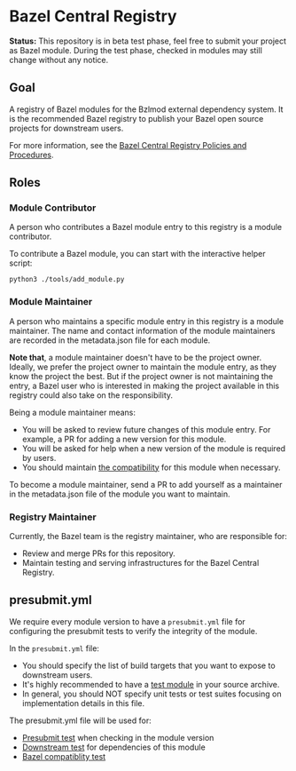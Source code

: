 # Bazel Central Registry

**Status:** This repository is in beta test phase, feel free to submit your project as Bazel module. During the test phase, checked in modules may still change without any notice.

## Goal
A registry of Bazel modules for the Bzlmod external dependency system. It is the recommended Bazel registry to publish your Bazel open source projects for downstream users.

For more information, see the [Bazel Central Registry Policies and Procedures](https://docs.google.com/document/d/1ReuBBp4EHnsuvcpfXM6ITDmP2lrOu8DGlePMUKvDnXM/edit?usp=sharing).

## Roles

### Module Contributor

A person who contributes a Bazel module entry to this registry is a module contributor.

To contribute a Bazel module, you can start with the interactive helper script:
```
python3 ./tools/add_module.py
```

### Module Maintainer

A person who maintains a specific module entry in this registry is a module maintainer. The name and contact information of the module maintainers are recorded in the metadata.json file for each module.

**Note that**, a module maintainer doesn't have to be the project owner. Ideally, we prefer the project owner to maintain the module entry, as they know the project the best. But if the project owner is not maintaining the entry, a Bazel user who is interested in making the project available in this registry could also take on the responsibility.

Being a module maintainer means:

  - You will be asked to review future changes of this module entry. For example, a PR for adding a new version for this module.
  - You will be asked for help when a new version of the module is required by users.
  - You should maintain [the compatibility](https://docs.google.com/document/d/1ReuBBp4EHnsuvcpfXM6ITDmP2lrOu8DGlePMUKvDnXM/edit#heading=h.d7dl8s7vxf63) for this module when necessary.

To become a module maintainer, send a PR to add yourself as a maintainer in the metadata.json file of the module you want to maintain.

### Registry Maintainer

Currently, the Bazel team is the registry maintainer, who are responsible for:

  - Review and merge PRs for this repository.
  - Maintain testing and serving infrastructures for the Bazel Central Registry.

## presubmit.yml

We require every module version to have a `presubmit.yml` file for configuring the presubmit tests to verify the integrity of the module.

In the `presubmit.yml` file:

  - You should specify the list of build targets that you want to expose to downstream users.
  - It's highly recommended to have a [test module](https://github.com/bazelbuild/continuous-integration/issues/1302) in your source archive.
  - In general, you should NOT specify unit tests or test suites focusing on implementation details in this file.

The presubmit.yml file will be used for:

  - [Presubmit test](https://docs.google.com/document/d/1ReuBBp4EHnsuvcpfXM6ITDmP2lrOu8DGlePMUKvDnXM/edit#heading=h.1o9h5yrz477i) when checking in the module version
  - [Downstream test](https://docs.google.com/document/d/1ReuBBp4EHnsuvcpfXM6ITDmP2lrOu8DGlePMUKvDnXM/edit#heading=h.c7d1a4rk6dvj) for dependencies of this module
  - [Bazel compatiblity test](https://docs.google.com/document/d/1ReuBBp4EHnsuvcpfXM6ITDmP2lrOu8DGlePMUKvDnXM/edit#heading=h.vp6y2sd6hujz)
